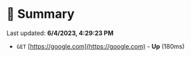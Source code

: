 # 📖 Summary
Last updated: **6/4/2023, 4:29:23 PM**

- `GET` [https://google.com](https://google.com) - **Up** (180ms)
